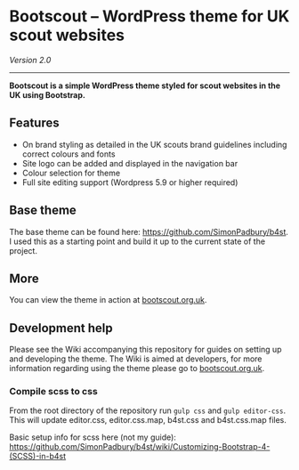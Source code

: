 # Bootscout – WordPress theme for UK scout websites

*Version 2.0*

------------------

**Bootscout is a simple WordPress theme styled for scout websites in the UK using Bootstrap.**

## Features

* On brand styling as detailed in the UK scouts brand guidelines including correct colours and fonts
* Site logo can be added and displayed in the navigation bar
* Colour selection for theme
* Full site editing support (Wordpress 5.9 or higher required)


## Base theme
The base theme can be found here: https://github.com/SimonPadbury/b4st. I used this as a starting point and build it up to the current state of the project.

## More

You can view the theme in action at [bootscout.org.uk](http://www.bootscout.org.uk).

## Development help

Please see the Wiki accompanying this repository for guides on setting up and developing the theme. The Wiki is aimed at developers, for more information regarding using the theme please go to [bootscout.org.uk](http://www.bootscout.org.uk).

### Compile scss to css

From the root directory of the repository run `gulp css` and `gulp editor-css`. This will update editor.css, editor.css.map, b4st.css and b4st.css.map files.

Basic setup info for scss here (not my guide): https://github.com/SimonPadbury/b4st/wiki/Customizing-Bootstrap-4-(SCSS)-in-b4st
